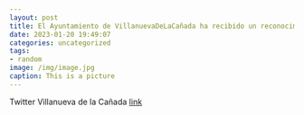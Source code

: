 ```yaml
---
layout: post
title: El Ayuntamiento de VillanuevaDeLaCañada ha recibido un reconocimiento por su participación en el proyecto de turismo gastronómi...
date: 2023-01-20 19:49:07
categories: uncategorized
tags:
- random
image: /img/image.jpg
caption: This is a picture
---
```

Twitter Villanueva de la Cañada [link](https://twitter.com/AytoVDLCanada/status/1616042936214470656)

